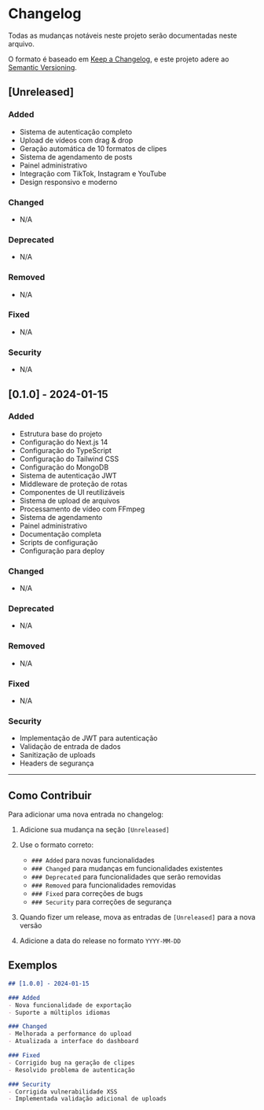 # Changelog

Todas as mudanças notáveis neste projeto serão documentadas neste arquivo.

O formato é baseado em [Keep a Changelog](https://keepachangelog.com/pt-BR/1.0.0/),
e este projeto adere ao [Semantic Versioning](https://semver.org/lang/pt-BR/).

## [Unreleased]

### Added
- Sistema de autenticação completo
- Upload de vídeos com drag & drop
- Geração automática de 10 formatos de clipes
- Sistema de agendamento de posts
- Painel administrativo
- Integração com TikTok, Instagram e YouTube
- Design responsivo e moderno

### Changed
- N/A

### Deprecated
- N/A

### Removed
- N/A

### Fixed
- N/A

### Security
- N/A

## [0.1.0] - 2024-01-15

### Added
- Estrutura base do projeto
- Configuração do Next.js 14
- Configuração do TypeScript
- Configuração do Tailwind CSS
- Configuração do MongoDB
- Sistema de autenticação JWT
- Middleware de proteção de rotas
- Componentes de UI reutilizáveis
- Sistema de upload de arquivos
- Processamento de vídeo com FFmpeg
- Sistema de agendamento
- Painel administrativo
- Documentação completa
- Scripts de configuração
- Configuração para deploy

### Changed
- N/A

### Deprecated
- N/A

### Removed
- N/A

### Fixed
- N/A

### Security
- Implementação de JWT para autenticação
- Validação de entrada de dados
- Sanitização de uploads
- Headers de segurança

---

## Como Contribuir

Para adicionar uma nova entrada no changelog:

1. Adicione sua mudança na seção `[Unreleased]`
2. Use o formato correto:
   - `### Added` para novas funcionalidades
   - `### Changed` para mudanças em funcionalidades existentes
   - `### Deprecated` para funcionalidades que serão removidas
   - `### Removed` para funcionalidades removidas
   - `### Fixed` para correções de bugs
   - `### Security` para correções de segurança

3. Quando fizer um release, mova as entradas de `[Unreleased]` para a nova versão
4. Adicione a data do release no formato `YYYY-MM-DD`

## Exemplos

```markdown
## [1.0.0] - 2024-01-15

### Added
- Nova funcionalidade de exportação
- Suporte a múltiplos idiomas

### Changed
- Melhorada a performance do upload
- Atualizada a interface do dashboard

### Fixed
- Corrigido bug na geração de clipes
- Resolvido problema de autenticação

### Security
- Corrigida vulnerabilidade XSS
- Implementada validação adicional de uploads
```

